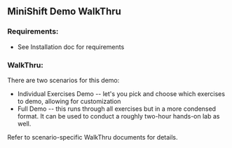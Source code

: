 ## MiniShift Demo WalkThru

### Requirements:
* See Installation doc for requirements

### WalkThru:
There are two scenarios for this demo:
* Individual Exercises Demo -- let's you pick and choose which exercises to demo, allowing for customization
* Full Demo -- this runs through all exercises but in a more condensed format.  It can be used to conduct a roughly two-hour hands-on lab as well.

Refer to scenario-specific WalkThru documents for details.
